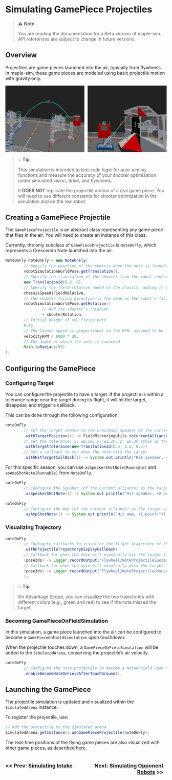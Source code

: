 # Simulating GamePiece Projectiles
> ⚠️ **Note**
>
> You are reading the documentation for a Beta version of maple-sim. API references are subject to change in future versions.

## Overview

Projectiles are game pieces launched into the air, typically from flywheels. In maple-sim, these game pieces are modeled using basic projectile motion with gravity only.

<div style="display: flex; justify-content: space-between;">
    <img src="media/projectilesim1.png" alt="Projectile Simulation 1" style="width: 49%;">
    <img src="media/projectilesim2.png" alt="Projectile Simulation 2" style="width: 49%;">
</div>

> 💡 **Tip**
>
> This simulation is intended to test code logic for auto-aiming functions and measure the accuracy of your shooter optimization under simulated vision, drive, and flywheels.
>
> It **DOES NOT** replicate the projectile motion of a real game piece. You will need to use different constants for shooter optimization in the simulation and on the real robot.

## Creating a GamePiece Projectile

The `GamePieceProjectile` is an abstract class representing any game piece that flies in the air. You will need to create an instance of this class.

Currently, the only subclass of `GamePieceProjectile` is `NoteOnFly`, which represents a Crescendo Note launched into the air.

```java
NoteOnFly noteOnFly = new NoteOnFly(
        // Specify the position of the chassis when the note is launched
        robotSimulationWorldPose.getTranslation(),
        // Specify the translation of the shooter from the robot center (in the shooter’s reference frame)
        new Translation2d(0.2, 0),
        // Specify the field-relative speed of the chassis, adding it to the initial velocity of the projectile
        chassisSpeedsFieldRelative,
        // The shooter facing direction is the same as the robot’s facing direction
        robotSimulationWorldPose.getRotation()
                // Add the shooter’s rotation
                + shooterRotation,
        // Initial height of the flying note
        0.45,
        // The launch speed is proportional to the RPM; assumed to be 16 meters/second at 6000 RPM
        velocityRPM / 6000 * 20,
        // The angle at which the note is launched
        Math.toRadians(55)
);
```

## Configuring the GamePiece

### Configuring Target
You can configure the projectile to have a target. If the projectile is within a tolerance range near the target during its flight, it will hit the target, disappear, and trigger a callback.

This can be done through the following configuration:

```java
noteOnFly
        // Set the target center to the Crescendo Speaker of the current alliance
        .withTargetPosition(() -> FieldMirroringUtils.toCurrentAllianceTranslation(new Translation3d(0.25, 5.56, 2.3)))
        // Set the tolerance: x: ±0.5m, y: ±1.2m, z: ±0.3m (this is the size of the speaker's "mouth")
        .withTargetTolerance(new Translation3d(0.5, 1.2, 0.3))
        // Set a callback to run when the note hits the target
        .withHitTargetCallBack(() -> System.out.println("Hit speaker, +2 points!"));
```
For this specific season, you can use `asSpeakerShotNote(Runnable)` and `asAmpShotNote(Runnable)` from `NoteOnFly`.

```java
noteOnFly
        // Configure the Speaker (of the current alliance) as the target of the projectile
        .asSpeakerShotNote(() -> System.out.println("Hit speaker, +2 points!"));

```

```java
noteOnFly
        // Configure the Amp (of the current alliance) as the target of the projectile
        .asAmpShotNote(() -> System.out.println("Hit amp, +1 point!"));
```

### Visualizing Trajectory
```java
noteOnFly
        // Configure callbacks to visualize the flight trajectory of the projectile
        .withProjectileTrajectoryDisplayCallBack(
        // Callback for when the note will eventually hit the target (if configured)
        (pose3ds) -> Logger.recordOutput("Flywheel/NoteProjectileSuccessfulShot", pose3ds.toArray(Pose3d[]::new)),
        // Callback for when the note will eventually miss the target, or if no target is configured
        (pose3ds) -> Logger.recordOutput("Flywheel/NoteProjectileUnsuccessfulShot", pose3ds.toArray(Pose3d[]::new))
        );
```

>💡 **Tip**
> 
> On Advantage Scope, you can visualize the two trajectories with different colors (e.g., green and red) to see if the note missed the target.

### Becoming GamePieceOnFieldSimulation
In this simulation, a game piece launched into the air can be configured to become a `GamePieceOnFieldSimulation` upon touchdown.

When the projectile touches down, a `GamePieceOnFieldSimulation` will be added to the `SimulatedArena`, conserving the projectile’s air velocity.

```java
noteOnFly
        // Configure the note projectile to become a NoteOnField upon touching the ground
        .enableBecomeNoteOnFieldAfterTouchGround();
```

## Launching the GamePiece

The projectile simulation is updated and visualized within the `SimulatedArena` instance.

To register the projectile, use:

```java
// Add the projectile to the simulated arena
SimulatedArena.getInstance().addGamePieceProjectile(noteOnFly);
```

The real-time positions of the flying game pieces are also visualized with other game pieces, as described [here](./3_USING_THE_SIMULATED_ARENA.md#visualizing-game-pieces).


<div style="display:flex">
    <h3 style="width:49%"><< Prev: <a href="https://shenzhen-robotics-alliance.github.io/maple-sim/4_SIMULATING_INTAKE.html">Simulating Intake</a></h3>
    <h3 style="width:49%" align="right">Next: <a href="https://shenzhen-robotics-alliance.github.io/maple-sim/6_SIMULATING_OPPONENT_ROBOTS.html">Simulating Opponent Robots</a> >></h3>
</div>